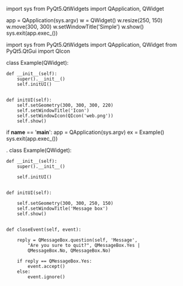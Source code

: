 import sys
from PyQt5.QtWidgets import QApplication, QWidget


app = QApplication(sys.argv)
w = QWidget()
w.resize(250, 150)
w.move(300, 300)
w.setWindowTitle('Simple')
w.show()
sys.exit(app.exec_())




import sys
from PyQt5.QtWidgets import QApplication, QWidget
from PyQt5.QtGui import QIcon


class Example(QWidget):

    def __init__(self):
        super().__init__()
        self.initUI()


    def initUI(self):
        self.setGeometry(300, 300, 300, 220)
        self.setWindowTitle('Icon')
        self.setWindowIcon(QIcon('web.png'))        
        self.show()


if __name__ == '__main__':
    app = QApplication(sys.argv)
    ex = Example()
    sys.exit(app.exec_())

.
class Example(QWidget):

    def __init__(self):
        super().__init__()

        self.initUI()


    def initUI(self):               

        self.setGeometry(300, 300, 250, 150)        
        self.setWindowTitle('Message box')    
        self.show()


    def closeEvent(self, event):

        reply = QMessageBox.question(self, 'Message',
            "Are you sure to quit?", QMessageBox.Yes | 
            QMessageBox.No, QMessageBox.No)

        if reply == QMessageBox.Yes:
            event.accept()
        else:
            event.ignore()  
